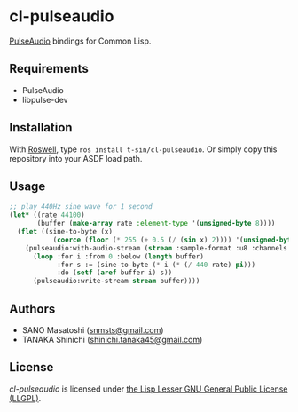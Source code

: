 # cl-pulseaudio

[PulseAudio](https://www.freedesktop.org/wiki/Software/PulseAudio/) bindings for Common Lisp.

## Requirements

- PulseAudio
- libpulse-dev

## Installation

With [Roswell](https://github.com/roswell/roswell), type `ros install t-sin/cl-pulseaudio`.
Or simply copy this repository into your ASDF load path.

## Usage

```lisp
;; play 440Hz sine wave for 1 second
(let* ((rate 44100)
       (buffer (make-array rate :element-type '(unsigned-byte 8))))
  (flet ((sine-to-byte (x)
           (coerce (floor (* 255 (+ 0.5 (/ (sin x) 2)))) '(unsigned-byte 8))))
    (pulseaudio:with-audio-stream (stream :sample-format :u8 :channels 1 :buffer-size rate)
      (loop :for i :from 0 :below (length buffer)
            :for s := (sine-to-byte (* i (* (/ 440 rate) pi)))
            :do (setf (aref buffer i) s))
      (pulseaudio:write-stream stream buffer))))
```

## Authors

- SANO Masatoshi (<snmsts@gmail.com>)
- TANAKA Shinichi (<shinichi.tanaka45@gmail.com>)

## License

*cl-pulseaudio* is licensed under [the Lisp Lesser GNU General Public License (LLGPL)](http://opensource.franz.com/preamble.html).

